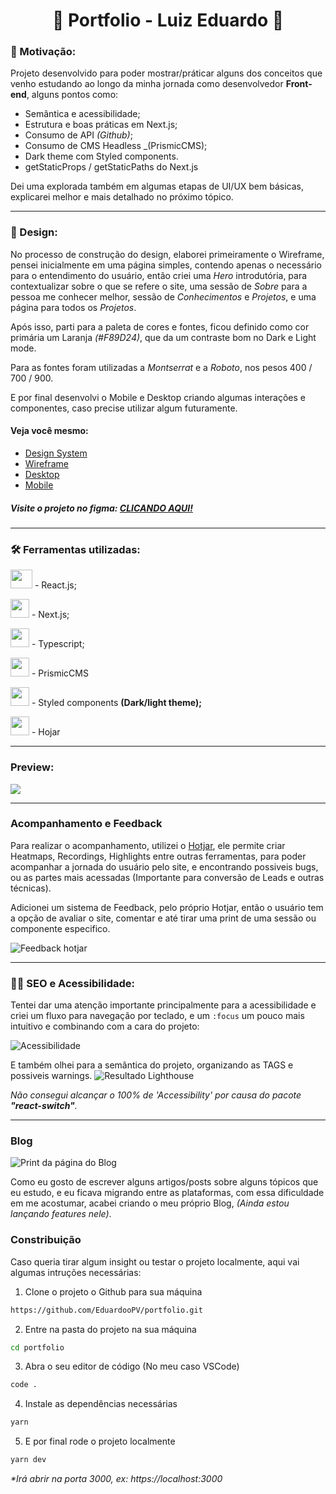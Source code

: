 <h1 align="center"> 🚀 Portfolio - Luiz Eduardo 🚀</h1>

### 🎯 Motivação:

Projeto desenvolvido para poder mostrar/práticar alguns dos conceitos que venho estudando ao longo da minha jornada como desenvolvedor **Front-end**, alguns pontos como:

- Semântica e acessibilidade;
- Estrutura e boas práticas em Next.js;
- Consumo de API _(Github)_;
- Consumo de CMS Headless \_(PrismicCMS);
- Dark theme com Styled components.
- getStaticProps / getStaticPaths do Next.js

Dei uma explorada também em algumas etapas de UI/UX bem básicas, explicarei melhor e mais detalhado no próximo tópico.

---

### 🎨 Design:

No processo de construção do design, elaborei primeiramente o Wireframe, pensei inicialmente em uma página simples, contendo apenas o necessário para o entendimento do usuário, então criei uma _Hero_ introdutória, para contextualizar sobre o que se refere o site, uma sessão de _Sobre_ para a pessoa me conhecer melhor, sessão de _Conhecimentos_ e _Projetos_, e uma página para todos os _Projetos_.

Após isso, parti para a paleta de cores e fontes, ficou definido como cor primária um Laranja _(#F89D24)_, que da um contraste bom no Dark e Light mode.

Para as fontes foram utilizadas a _Montserrat_ e a _Roboto_, nos pesos 400 / 700 / 900.

E por final desenvolvi o Mobile e Desktop criando algumas interações e componentes, caso precise utilizar algum futuramente.

#### Veja você mesmo:

- [Design System](https://www.figma.com/file/oyrCTDuRGoBgnkD6lsFdLm/Portif%C3%B3lio?node-id=0%3A1)
- [Wireframe](https://www.figma.com/file/oyrCTDuRGoBgnkD6lsFdLm/Portif%C3%B3lio?node-id=45%3A12)
- [Desktop](https://www.figma.com/file/oyrCTDuRGoBgnkD6lsFdLm/Portif%C3%B3lio?node-id=51%3A268)
- [Mobile](https://www.figma.com/file/oyrCTDuRGoBgnkD6lsFdLm/Portif%C3%B3lio?node-id=99%3A3499)

##### Visite o projeto no figma: [CLICANDO AQUI!](https://www.figma.com/file/oyrCTDuRGoBgnkD6lsFdLm/Portif%C3%B3lio)

---

### 🛠️ Ferramentas utilizadas:

<p class="row">
  <p> <img src="https://daniel-vinicius.gallerycdn.vsassets.io/extensions/daniel-vinicius/code-snipptes-reactjs-pt-br/0.5.0/1610479284868/Microsoft.VisualStudio.Services.Icons.Default" width="35px" height="30px"> - React.js;</p>
  <p> <img src="https://camo.githubusercontent.com/92ec9eb7eeab7db4f5919e3205918918c42e6772562afb4112a2909c1aaaa875/68747470733a2f2f6173736574732e76657263656c2e636f6d2f696d6167652f75706c6f61642f76313630373535343338352f7265706f7369746f726965732f6e6578742d6a732f6e6578742d6c6f676f2e706e67" width="30px"> - Next.js;</p>
  <p> <img src="https://miro.medium.com/max/816/1*mn6bOs7s6Qbao15PMNRyOA.png" width="30px"> - Typescript;</p>
  <p> <img src="https://res.cloudinary.com/crunchbase-production/image/upload/c_lpad,f_auto,q_auto:eco,dpr_1/itv0abyrzfrw43zd9hiy" width="30px"/> - PrismicCMS</p>
  <p> <img src="https://avatars.githubusercontent.com/u/20658825?s=200&v=4" width="30px"> - Styled components <strong>(Dark/light theme);</strong> </p>
  <p> <img src="https://yt3.ggpht.com/eH_MdhjC_DxpUtxBNXqb7fhhfKSa-nWiIQ1IqaRxD06nEbFiIRahQf5bUHE1WPpnfczXsvUdYA=s900-c-k-c0x00ffffff-no-rj" width="30px"> - Hojar</p>
</p>

---

### Preview:

<img src="https://github.com/EduardooPV/portfolio/blob/72709c629e2854fe6db554856b3444dbfef5f737/public/preview.gif">

---

### Acompanhamento e Feedback

Para realizar o acompanhamento, utilizei o [Hotjar](https://www.hotjar.com/pt-BR/behavior-analytics-software/?utm_campaign=HJ-Search-Leap-Brazil-Brand-Translated-Generic&utm_source=google&utm_medium=cpc&ads_adid=133696075850&ads_targetid=kwd-301757736238&utm_term=hotjar&keyword=hotjar&matchtype=e&geo=1001776&ads_creative=608650204545&ads_network=g&device=c&adpos=&utm_squad=leap&gclid=Cj0KCQjwof6WBhD4ARIsAOi65ahsxuDNqr43hdxZBgNFcrvOKLO4s4fhU83QKoOjhUmM09A-sMaeMJ0aAguREALw_wcB), ele permite criar Heatmaps, Recordings, Highlights entre outras ferramentas, para poder acompanhar a jornada do usuário pelo site, e encontrando possiveis bugs, ou as partes mais acessadas (Importante para conversão de Leads e outras técnicas).

Adicionei um sistema de Feedback, pelo próprio Hotjar, então o usuário tem a opção de avaliar o site, comentar e até tirar uma print de uma sessão ou componente especifico.

![Feedback hotjar](https://user-images.githubusercontent.com/69824782/181134082-ff17e5d0-7c51-40f7-b346-eec4600c11a5.png)

---

### 👩‍🦯 SEO e Acessibilidade:

Tentei dar uma atenção importante principalmente para a acessibilidade e criei um fluxo para navegação por teclado, e um `:focus` um pouco mais intuitivo e combinando com a cara do projeto:

![Acessibilidade](https://user-images.githubusercontent.com/69824782/179382649-30f4bb7a-e928-4635-880a-4cd23f37104d.png)

E também olhei para a semântica do projeto, organizando as TAGS e possiveis warnings.
![Resultado Lighthouse](https://user-images.githubusercontent.com/69824782/179278302-b5bbd4f1-9161-4c93-9c11-cf75d8064fbb.png)

_Não consegui alcançar o 100% de 'Accessibility' por causa do pacote **"react-switch"**._

---

### Blog 

![Print da página do Blog](https://user-images.githubusercontent.com/69824782/191115471-68144a7a-c8ac-4b28-95b0-dd7923f35a87.png)

Como eu gosto de escrever alguns artigos/posts sobre alguns tópicos que eu estudo, e eu ficava migrando entre as plataformas, com essa dificuldade em me acostumar, acabei criando o meu próprio Blog, _(Ainda estou lançando features nele)_. 

### Constribuição

Caso queria tirar algum insight ou testar o projeto localmente, aqui vai algumas intruções necessárias:

1. Clone o projeto o Github para sua máquina

```bash
https://github.com/EduardooPV/portfolio.git
```

2. Entre na pasta do projeto na sua máquina

```bash
cd portfolio
```

3. Abra o seu editor de código (No meu caso VSCode)

```bash
code .
```

4. Instale as dependências necessárias

```bash
yarn
```

5. E por final rode o projeto localmente

```bash
yarn dev
```

_\*Irá abrir na porta 3000, ex: https://localhost:3000_
